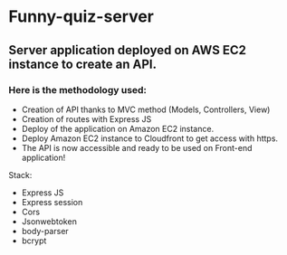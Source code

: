 # Funny-quiz-server

## Server application deployed on AWS EC2 instance to create an API.

### Here is the methodology used:

* Creation of API thanks to MVC method (Models, Controllers, View)
* Creation of routes with Express JS
* Deploy of the application on Amazon EC2 instance.
* Deploy Amazon EC2 instance to Cloudfront to get access with https.
* The API is now accessible and ready to be used on Front-end application!

Stack:
- Express JS
- Express session
- Cors
- Jsonwebtoken
- body-parser
- bcrypt